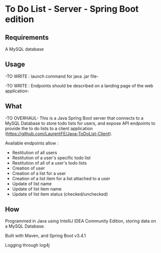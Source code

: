 # To Do List - Server - Spring Boot edition

## Requirements

A MySQL database

## Usage

-TO WRITE : launch command for java .jar file-

-TO WRITE : Endpoints should be described on a landing page of the web application-

## What

-TO OVERHAUL-
This is a Java Spring Boot server that connects to a MySQL Database to store todo lists for users, and expose API 
endpoints to provide the to do lists to a client application (https://github.com/LaurentFE/Java-ToDoList-Client).

Available endpoints allow :
- Restitution of all users
- Restitution of a user's specific todo list
- Restitution of all of a user's todo lists
- Creation of user 
- Creation of a list for a user
- Creation of a list item for a list attached to a user 
- Update of list name
- Update of list item name
- Update of list item status (checked/unchecked)

## How

Programmed in Java using IntelliJ IDEA Community Edition, storing data on a MySQL Database. 

Built with Maven, and Spring Boot v3.4.1

Logging through log4j
